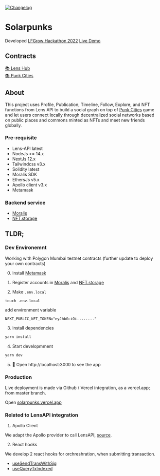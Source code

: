 [![Changelog](https://github.com/rtang03/solarpunks/actions/workflows/changelog.yaml/badge.svg)](https://github.com/rtang03/solarpunks/actions/workflows/changelog.yaml)

# Solarpunks

Developed [LFGrow Hackathon 2022](https://showcase.ethglobal.com/lfgrow/solarpunks-86vjx)
[Live Demo](https://solarpunks.vercel.app/)

## Contracts

[📚 Lens Hub](https://mumbai.polygonscan.com/address/0xd7B3481De00995046C7850bCe9a5196B7605c367)  
[📚 Punk Cities](https://mumbai.polygonscan.com/address/0x89a5e08f445a561ff62dde53d9e071c32634a688)

## About
This project uses Profile, Publication, Timeline, Follow, Explore, and NFT functions from Lens API to build a social graph on top of [Punk Cities](https://punkcity.surge.sh/) game and let users connect locally through decentralized social networks based on public places and commons minted as NFTs and meet new friends globally.


### Pre-requisite

- Lens-API latest
- NodeJs >= 14.x
- NextJs 12.x
- Tailwindcss v3.x
- Solidity latest
- Moralis SDK
- EthersJs v5.x
- Apollo client v3.x
- Metamask

### Backend service

- [Moralis](https://moralis.io)
- [NFT.storage](https://nft.storage)

## TLDR;

### Dev Environemnt

Working with Polygon Mumbai testnet contracts (further update to deploy your own contracts)

0. Install [Metamask](https://metamask.io)

1. Register accounts in [Moralis](https://moralis.io) and [NFT.storage](https://nft.storage)

2. Make `.env.local`

```shell
touch .env.local
```

add environment variable

```text
NEXT_PUBLIC_NFT_TOKEN="eyJhbGciOi........"
```

3. Install dependencies

```bash
yarn install
```

4. Start developmment

```bash
yarn dev
```

5. 📱 Open http://localhost:3000 to see the app

### Production

Live deployment is made via Github / Vercel integration, as a vercel.app; from master branch.

Open [solarpunks.vercel.app](https://solarpunks.vercel.app)


### Related to LensAPI integration

1. Apollo Client

We adapt the Apollo provider to call LensAPI, [source](https://github.com/rtang03/solarpunks/lib/apolloClient.js).

2. React hooks

We develop 2 react hooks for orchreshration, when submitting transaction.

- [useSendTransWithSig](https://github.com/rtang03/solarpunks/blob/master/hooks/useSendTransWithSig.js)
- [useQueryTxIndexed](https://github.com/rtang03/solarpunks/blob/master/hooks/useQueryTxIndexed.js)

